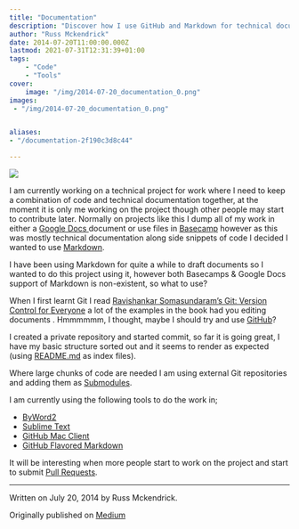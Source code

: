 ```yaml
---
title: "Documentation"
description: "Discover how I use GitHub and Markdown for technical documentation and code management, streamlining collaboration and version control in projects."
author: "Russ Mckendrick"
date: 2014-07-20T11:00:00.000Z
lastmod: 2021-07-31T12:31:39+01:00
tags:
    - "Code"
    - "Tools"
cover:
    image: "/img/2014-07-20_documentation_0.png" 
images:
 - "/img/2014-07-20_documentation_0.png"


aliases:
- "/documentation-2f190c3d8c44"

---
```


![](/img/2014-07-20_documentation_0.png)

I am currently working on a technical project for work where I need to keep a combination of code and technical documentation together, at the moment it is only me working on the project though other people may start to contribute later. Normally on projects like this I dump all of my work in either a [Google Docs ](https://docs.google.com/)document or use files in [Basecamp](http://basecamp.com/) however as this was mostly technical documentation along side snippets of code I decided I wanted to use [Markdown](http://daringfireball.net/projects/markdown/).

I have been using Markdown for quite a while to draft documents so I wanted to do this project using it, however both Basecamps & Google Docs support of Markdown is non-existent, so what to use?

When I first learnt Git I read [Ravishankar Somasundaram’s Git: Version Control for Everyone](http://www.packtpub.com/git-version-control-for-everyone/book) a lot of the examples in the book had you editing documents . Hmmmmmm, I thought, maybe I should try and use [GitHub](https://github.com/)?

I created a private repository and started commit, so far it is going great, I have my basic structure sorted out and it seems to render as expected (using [README.md](https://github.com/russmckendrick/) as index files).

Where large chunks of code are needed I am using external Git repositories and adding them as [Submodules](http://git-scm.com/docs/git-submodule).

I am currently using the following tools to do the work in;

- [ByWord2](http://bywordapp.com/)
- [Sublime Text](http://www.sublimetext.com/)
- [GitHub Mac Client](https://mac.github.com/)
- [GitHub Flavored Markdown](https://help.github.com/articles/github-flavored-markdown)

It will be interesting when more people start to work on the project and start to submit [Pull Requests](https://help.github.com/articles/using-pull-requests).

* * *
Written on July 20, 2014 by Russ Mckendrick.

Originally published on [Medium](https://medium.com/@russmckendrick/documentation-2f190c3d8c44)
